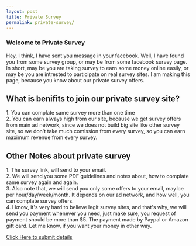 ```yaml
---
layout: post
title: Private Survey
permalink: private-survey/
---
```


<div class="jumbotron">
  <h3>Welcome to Private Survey</h3>
  <p>
Hey, I think, I have sent you message in your facebook. Well, I have found you from some survey group, or may be from some facebook survey page. In short, may be you are taking survey to earn some money online easily, or may be you are intrested to participate on real survey sites. I am making this page, because you know about our private survey offers. 

<h2> What is benifits to join our private survey site? </h2>
1. You can complate same survey more than one time <br/>
2. You can earn always high from our site, because we get survey offers from main ad network, since we does not build big site like other survey site, so we don't take much comission from every survey, so you can earn maximum revenue from every survey.<br/>

<h2> Other Notes about private survey </h2>
1. The survey link, will send to your email.<br/>
2. We will send you some PDF guidelines and notes about, how to complate same survey again and again.<br/>
3. Also note that, we will send you only some offers to your email, may be per hour/day/week/month. It depends on our ad network, and how well, you can complate survey offers.<br/>
4. I know, it's very hard to believe legit survey sites, and that's why, we will send you payment whenever you need, just make sure, you request of payment should be more than $5. The payment made by Paypal or Amazon gift card. Let me know, if you want your money in other way.

  </p>
<a class="btn btn-primary btn-lg" href="" role="button">Click Here to submit details</a><br/>
</div>

